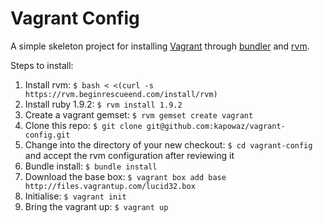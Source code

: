 Vagrant Config
==============

A simple skeleton project for installing [Vagrant](http://vagrantup.com/) through [bundler](http://gembundler.com/) and [rvm](http://beginrescueend.com/).

Steps to install:

1. Install rvm: `$ bash < <(curl -s https://rvm.beginrescueend.com/install/rvm)`
2. Install ruby 1.9.2: `$ rvm install 1.9.2`
3. Create a vagrant gemset: `$ rvm gemset create vagrant`
4. Clone this repo: `$ git clone git@github.com:kapowaz/vagrant-config.git`
5. Change into the directory of your new checkout: `$ cd vagrant-config` and accept the rvm configuration after reviewing it
6. Bundle install: `$ bundle install`
7. Download the base box: `$ vagrant box add base http://files.vagrantup.com/lucid32.box`
8. Initialise: `$ vagrant init`
9. Bring the vagrant up: `$ vagrant up`